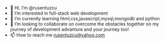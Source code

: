 - 👋 Hi, I’m @rusentuzcu
- 👀 I’m interested in full-stack web development
- 🌱 I’m currently learning html,css,javascript,mysql,mongodb and python
- 💞️ I’m looking to collaborate on overcome the obstacles together on my journey of development advanture and your journey too!
- 📫 How to reach me rusentuzcu@yahoo.com

<!---
rusentuzcu/rusentuzcu is a ✨ special ✨ repository because its `README.md` (this file) appears on your GitHub profile.
You can click the Preview link to take a look at your changes.
--->

